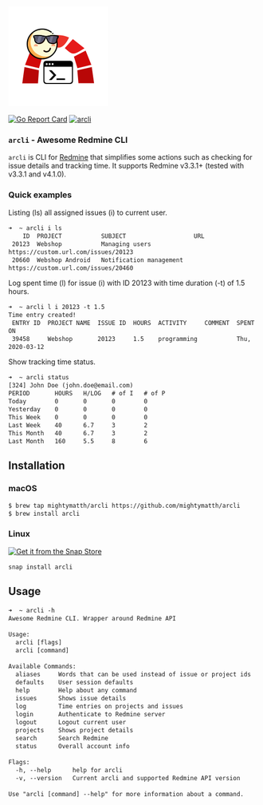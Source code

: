 <img alt="arcli" src="img/arcli.png" height="200" width="200" />

[![Go Report Card](https://goreportcard.com/badge/github.com/mightymatth/arcli)](https://goreportcard.com/report/github.com/mightymatth/arcli)
[![arcli](https://snapcraft.io//arcli/badge.svg)](https://snapcraft.io/arcli)

### `arcli` - Awesome Redmine CLI
`arcli` is CLI for [Redmine](https://www.redmine.org/) that simplifies some actions such as checking for issue details and tracking time. 
It supports Redmine v3.3.1+ (tested with v3.3.1 and v4.1.0).

### Quick examples

Listing (ls) all assigned issues (i) to current user.
```
➜  ~ arcli i ls  
    ID  PROJECT           SUBJECT                   URL                                       
 20123  Webshop           Managing users            https://custom.url.com/issues/20123 
 20660  Webshop Android   Notification management   https://custom.url.com/issues/20460 
```

Log spent time (l) for issue (i) with ID 20123 with time duration (-t) of 1.5 hours.
```
➜  ~ arcli l i 20123 -t 1.5
Time entry created!
 ENTRY ID  PROJECT NAME  ISSUE ID  HOURS  ACTIVITY     COMMENT  SPENT ON        
 39458     Webshop       20123     1.5    programming           Thu, 2020-03-12 
```

Show tracking time status.
```
➜  ~ arcli status
[324] John Doe (john.doe@email.com)
PERIOD       HOURS   H/LOG   # of I   # of P  
Today        0       0       0        0       
Yesterday    0       0       0        0       
This Week    0       0       0        0       
Last Week    40      6.7     3        2       
This Month   40      6.7     3        2       
Last Month   160     5.5     8        6 
```


## Installation

### macOS

```
$ brew tap mightymatth/arcli https://github.com/mightymatth/arcli
$ brew install arcli
```

### Linux
[![Get it from the Snap Store](https://snapcraft.io/static/images/badges/en/snap-store-black.svg)](https://snapcraft.io/arcli)

```
snap install arcli
```

## Usage
```
➜  ~ arcli -h
Awesome Redmine CLI. Wrapper around Redmine API

Usage:
  arcli [flags]
  arcli [command]

Available Commands:
  aliases     Words that can be used instead of issue or project ids
  defaults    User session defaults
  help        Help about any command
  issues      Shows issue details
  log         Time entries on projects and issues
  login       Authenticate to Redmine server
  logout      Logout current user
  projects    Shows project details
  search      Search Redmine
  status      Overall account info

Flags:
  -h, --help      help for arcli
  -v, --version   Current arcli and supported Redmine API version

Use "arcli [command] --help" for more information about a command.
```
